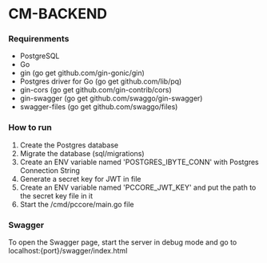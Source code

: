 # CM-BACKEND

### Requirenments
- PostgreSQL
- Go
- gin (go get github.com/gin-gonic/gin)
- Postgres driver for Go (go get github.com/lib/pq)
- gin-cors (go get github.com/gin-contrib/cors)
- gin-swagger (go get github.com/swaggo/gin-swagger)
- swagger-files (go get github.com/swaggo/files)

### How to run

1. Create the Postgres database
2. Migrate the database (sql/migrations)
3. Create an ENV variable named 'POSTGRES_IBYTE_CONN' with Postgres Connection String
4. Generate a secret key for JWT in file
5. Create an ENV variable named 'PCCORE_JWT_KEY' and put the path to the secret key file in it
6. Start the /cmd/pccore/main.go file

### Swagger
To open the Swagger page, start the server in debug mode and go to localhost:{port}/swagger/index.html